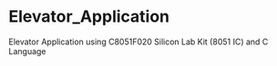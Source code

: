 # Elevator_Application
Elevator Application using C8051F020 Silicon Lab Kit (8051 IC) and C Language
